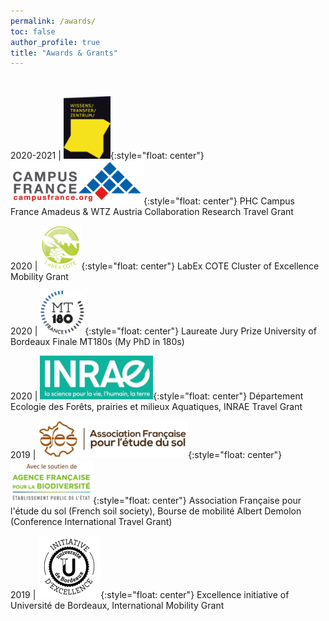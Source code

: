 ```yaml
---
permalink: /awards/
toc: false
author_profile: true
title: "Awards & Grants"
---
```

<br>

2020-2021  | ![](/img/WTZ_Logo.png){:style="float: center"}![](/img/campus-france_logo.png){:style="float: center"} PHC Campus France Amadeus & WTZ Austria Collaboration Research Travel Grant

2020 | ![](/img/LabEx_logo.png){:style="float: center"} LabEx COTE Cluster of Excellence Mobility Grant

2020 | ![](/img/MT180s_logo.png){:style="float: center"} Laureate Jury Prize University of Bordeaux Finale MT180s (My PhD in 180s)

2020 | ![](/img/INRAE_logo.png){:style="float: center"} Département Ecologie des Forêts, prairies et milieux Aquatiques, INRAE Travel Grant

2019 | ![](/img/afes_logo.png){:style="float: center"}![](/img/afb_logo.png){:style="float: center"} Association Française pour l'étude du sol (French soil society), Bourse de mobilité Albert Demolon (Conference International Travel Grant)

2019 | ![](/img/IdEx_logo.png){:style="float: center"} Excellence initiative of Université de Bordeaux, International Mobility Grant
    
